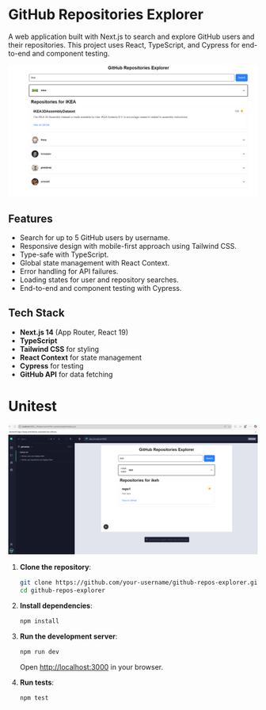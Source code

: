 # GitHub Repositories Explorer

A web application built with Next.js to search and explore GitHub users and their repositories. This project uses React, TypeScript, and Cypress for end-to-end and component testing.

![alt text](src/assets/image/image.png)


## Features

- Search for up to 5 GitHub users by username.
- Responsive design with mobile-first approach using Tailwind CSS.
- Type-safe with TypeScript.
- Global state management with React Context.
- Error handling for API failures.
- Loading states for user and repository searches.
- End-to-end and component testing with Cypress.

## Tech Stack

- **Next.js 14** (App Router, React 19)
- **TypeScript**
- **Tailwind CSS** for styling
- **React Context** for state management
- **Cypress** for testing
- **GitHub API** for data fetching


# Unitest
![alt text](src/assets/image/image-1.png)

1. **Clone the repository**:
   ```bash
   git clone https://github.com/your-username/github-repos-explorer.git
   cd github-repos-explorer
   ```

2. **Install dependencies**:
   ```bash
   npm install
   ```

3. **Run the development server**:
   ```bash
   npm run dev
   ```
   Open [http://localhost:3000](http://localhost:3000) in your browser.

4. **Run tests**:
   ```bash
   npm test
   ```
